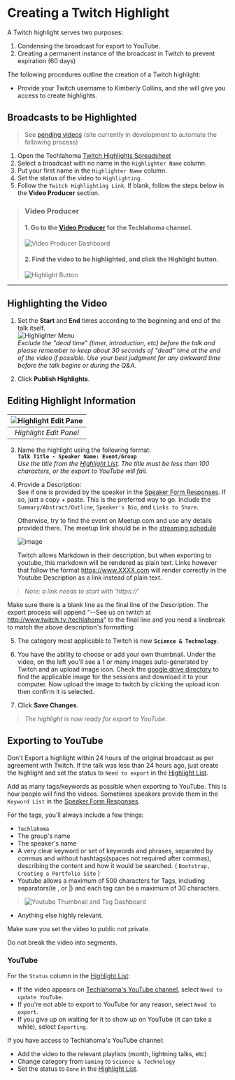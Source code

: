 # Creating a Twitch Highlight
A Twitch highlight serves two purposes: 
1. Condensing the broadcast for export to YouTube.
2. Creating a permanent instance of the broadcast in Twitch to prevent expiration (60 days)

The following procedures outline the creation of a Twitch highlight:

* Provide your Twitch username to Kimberly Collins, and she will give you access to create highlights.

## Broadcasts to be Highlighted
> See [pending videos](https://twitch-video-manager.herokuapp.com/pending) (site currently in development to automate the following process)
1. Open the Techlahoma [Twitch Highlights Spreadsheet](https://docs.google.com/spreadsheets/d/1cJqVigTtYIMWPtaYsagYzyYBV1EHO1HTTjpYIt_9Nag)
1. Select a broadcast with no name in the `Highlighter Name` column.
1. Put your first name in the `Highlighter Name` column.
1. Set the status of the video to `Highlighting`.
1. Follow the `Twitch Highlighting Link`. If blank, follow the steps below in the **Video Producer** section.

> ### Video Producer
> #### 1. Go to the [Video Producer](https://www.twitch.tv/techlahoma/manager) for the Techlahoma channel.
> 
> ![Video Producer Dashboard](https://raw.githubusercontent.com/techlahoma/broadcasting/master/TwitchHighlighting/Dashboard.PNG)
> 
> #### 2. Find the video to be highlighted, and click the **Highlight** button.
> 
> ![Highlight Button](https://raw.githubusercontent.com/techlahoma/broadcasting/master/TwitchHighlighting/Highlight%20Button.PNG)

---

## Highlighting the Video

1. Set the **Start** and **End** times according to the beginning and end of the talk itself.  
![Highlighter Menu](https://raw.githubusercontent.com/techlahoma/broadcasting/master/TwitchHighlighting/Highlighter%20Menu.PNG)  
*Exclude the "dead time" (timer, introduction, etc) before the talk and please remember to keep about 30 seconds of "dead" time at the end of the video if possible. Use your best judgment for any awkward time before the talk begins or during the Q&A.*

2. Click **Publish Highlights**.

## Editing Highlight Information 
 
| ![Highlight Edit Pane](https://raw.githubusercontent.com/techlahoma/broadcasting/master/TwitchHighlighting/Edit%20Highlight.PNG) |
|:-:|
| *Highlight Edit Panel* |  

3. Name the highlight using the following format:  
**`Talk Title - Speaker Name: Event/Group`**  
*Use the title from the [Highlight List](https://docs.google.com/spreadsheets/d/1cJqVigTtYIMWPtaYsagYzyYBV1EHO1HTTjpYIt_9Nag). The title must be less than 100 characters, or the export to YouTube will fail.*

4. Provide a Description:   
See if one is provided by the speaker in the [Speaker Form Responses](https://docs.google.com/spreadsheets/d/10d-1TowAgA2WIqUawxwet9GRmhd2XI8zKxREzxqOuyY/). If so, just a copy + paste. This is the preferred way to go. Include the `Summary/Abstract/Outline`, `Speaker's Bio`, and `Links to Share`.  
  
   Otherwise, try to find the event on Meetup.com and use any details provided there. The meetup link should be in the [streaming schedule](https://docs.google.com/spreadsheets/d/1Ga72YMOD5V038D_4GFYggbuVF-JDu3rOPxHHPaNHu-E/edit#gid=537074142)

   ![image](https://user-images.githubusercontent.com/954596/32418141-e38ceb7e-c229-11e7-8aee-db87bc569737.png)

   Twitch allows Markdown in their description, but when exporting to youtube, this markdown will be rendered as plain text.  Links however that follow the format https://www.XXXX.com will render correctly in the Youtube Description as a link instead of plain text. 
> *Note: a link needs to start with 'https://'*
   
   Make sure there is a blank line as the final line of the Description. The export process will append "--See us on twitch at http://www.twitch.tv./techlahoma" to the final line and you need a linebreak to match the above description's formatting 
   
5. The category most applicable to Twitch is now **`Science & Technology`**.

6. You have the ability to choose or add your own thumbnail. Under the video, on the left you'll see a 1 or many images auto-generated by Twitch and an upload image icon.  Check the [google drive directory](https://drive.google.com/drive/folders/1H--fJrjfjfgno-IQGDYdmuopM65VBrBd) to find the applicable image for the sessions and download it to your computer. Now upload the image to twitch by clicking the upload icon then confirm it is selected.

7. Click **Save Changes**.

> *The highlight is now ready for export to YouTube.*

## Exporting to YouTube

Don't Export a highlight within 24 hours of the original broadcast as per agreement with Twitch. If the talk was less than 24 hours ago, just create the highlight and set the status to `Need to export` in the [Highlight List](https://docs.google.com/spreadsheets/d/1cJqVigTtYIMWPtaYsagYzyYBV1EHO1HTTjpYIt_9Nag).

Add as many tags/keywords as possible when exporting to YouTube. This is how people will find the videos. Sometimes speakers provide them in the `Keyword List` in the [Speaker Form Responses](https://docs.google.com/spreadsheets/d/10d-1TowAgA2WIqUawxwet9GRmhd2XI8zKxREzxqOuyY/).

For the tags, you'll always include a few things:
* `Techlahoma`
* The group's name
* The speaker's name
* A very clear keyword or set of keywords and phrases, separated by commas and without hashtags(spaces not required after commas), describing the content and how it would be searched. ( `Bootstrap, Creating a Portfolio Site` )
* Youtube allows a maximum of 500 characters for Tags, including separators(ie , or |) and each tag can be a maximum of 30 characters.
> ![Youtube Thumbnail and Tag Dashboard](https://raw.githubusercontent.com/techlahoma/broadcasting/master/TwitchHighlighting/Youtube-TagList.png)
* Anything else highly relevant.

Make sure you set the video to public not private. 

Do not break the video into segments.

### YouTube

For the `Status` column in the [Highlight List](https://docs.google.com/spreadsheets/d/1cJqVigTtYIMWPtaYsagYzyYBV1EHO1HTTjpYIt_9Nag):
* If the video appears on [Techlahoma's YouTube channel](https://youtube.com/techlahoma), select `Need to update YouTube`. 
* If you're not able to export to YouTube for any reason, select `Need to export`.
* If you give up on waiting for it to show up on YouTube (it can take a while), select `Exporting`.

If you have access to Techlahoma's YouTube channel:
* Add the video to the relevant playlists (month, lightning talks, etc)
* Change category from `Gaming` to `Science & Technology` 
* Set the status to `Done` in the [Highlight List](https://docs.google.com/spreadsheets/d/1cJqVigTtYIMWPtaYsagYzyYBV1EHO1HTTjpYIt_9Nag).
